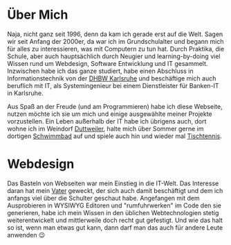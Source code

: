 
# Über Mich

Naja, nicht ganz seit 1996, denn da kam ich gerade erst auf die Welt.
Sagen wir seit Anfang der 2000er, da war ich im Grundschulalter und begann mich für alles zu interessieren, was mit Computern zu tun hat.
Durch Praktika, die Schule, aber auch hauptsächlich durch Neugier und learning-by-doing viel Wissen rund um Webdesign, Software Entwicklung und IT gesammelt.
Inzwischen habe ich das ganze studiert, habe einen Abschluss in Informationstechnik von der [DHBW Karlsruhe](https://karlsruhe.dhbw.de)  und beschäftige mich auch beruflich mit IT, als Systemingenieur bei einem Dienstleister für Banken-IT in Karlsruhe.

Aus Spaß an der Freude (und am Programmieren) habe ich diese Webseite, nutzen möchte ich sie um mich und einige ausgewählte meiner Projekte vorzustellen.
Ein Leben außerhalb der IT habe ich übrigens auch, dort wohne ich im Weindorf [Duttweiler](https://www.duttweiler.de/), halte mich über Sommer gerne im dortigen [Schwimmbad](https://www.schwimmbad-duttweiler.de/) auf und spiele auch hin und wieder mal [Tischtennis](https://www.vfl-duttweiler.de/vfl-tt.htm).

# Webdesign

Das Basteln von Webseiten war mein Einstieg in die IT-Welt.
Das Interesse daran hat mein [Vater](https://www.g-sl.de) geweckt, der sich auch damit beschäftigt und dem ich anfangs viel über die Schulter geschaut habe.
Angefangen mit dem Ausprobieren in WYSIWYG Editoren und "rumfuhrwerken" im Code den sie generieren, habe ich mein Wissen in den üblichen Webtechnologien stetig weiterentwickelt und mittlerweile doch recht gut gefestigt.
Und wie das halt so ist, wenn man etwas gut kann, dann darf man das auch für andere Leute anwenden :wink:
